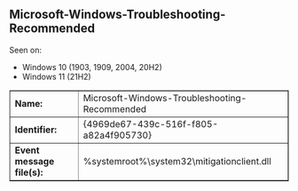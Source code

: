 ## Microsoft-Windows-Troubleshooting-Recommended

Seen on:
* Windows 10 (1903, 1909, 2004, 20H2)
* Windows 11 (21H2)

<table border="1" class="docutils">
  <tbody>
    <tr>
      <td><b>Name:</b></td>
      <td>Microsoft-Windows-Troubleshooting-Recommended</td>
    </tr>
    <tr>
      <td><b>Identifier:</b></td>
      <td>{4969de67-439c-516f-f805-a82a4f905730}</td>
    </tr>
    <tr>
      <td><b>Event message file(s):</b></td>
      <td>%systemroot%\system32\mitigationclient.dll</td>
    </tr>
  </tbody>
</table>

&nbsp;

